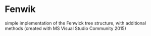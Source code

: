 # Fenwik
simple implementation of the Fenwick tree structure, with additional methods (created with MS Visual Studio Community 2015)
